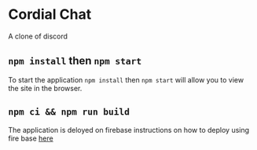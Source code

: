 # Cordial Chat
A clone of discord

## `npm install` then `npm start`

To start the application `npm install` then  `npm start` will allow you to view the site in the browser.

## `npm ci && npm run build`

The application is deloyed on firebase instructions on how to deploy using fire base [here](https://console.firebase.google.com/u/0/project/cordial-chat/hosting)

